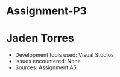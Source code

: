 # Assignment-P3

# Jaden Torres

- Development tools used: Visual Studios
- Issues encountered: None
- Sources: Assignment A5
